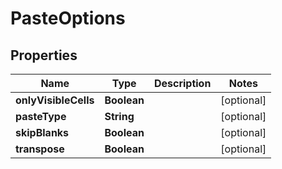 
# PasteOptions

## Properties
Name | Type | Description | Notes
------------ | ------------- | ------------- | -------------
**onlyVisibleCells** | **Boolean** |  |  [optional]
**pasteType** | **String** |  |  [optional]
**skipBlanks** | **Boolean** |  |  [optional]
**transpose** | **Boolean** |  |  [optional]



